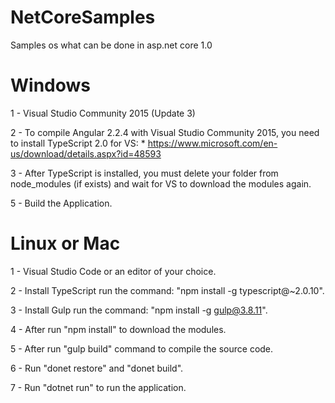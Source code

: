 # NetCoreSamples

Samples os what can be done in asp.net core 1.0

# Windows
1 - Visual Studio Community 2015 (Update 3)

2 - To compile Angular 2.2.4 with Visual Studio Community 2015, you need to install TypeScript 2.0 for VS: 
    * https://www.microsoft.com/en-us/download/details.aspx?id=48593

3 - After TypeScript is installed, you must delete your folder from node_modules (if exists) and wait for VS to download the modules again.

5 - Build the Application.

# Linux or Mac

1 - Visual Studio Code or an editor of your choice.

2 - Install TypeScript run the command: "npm install -g typescript@~2.0.10".

3 - Install Gulp run the command: "npm install -g gulp@3.8.11".

4 - After run "npm install" to download the modules.

5 - After run "gulp build" command to compile the source code.

6 - Run "donet restore" and "donet build".

7 - Run "dotnet run" to run the application.
